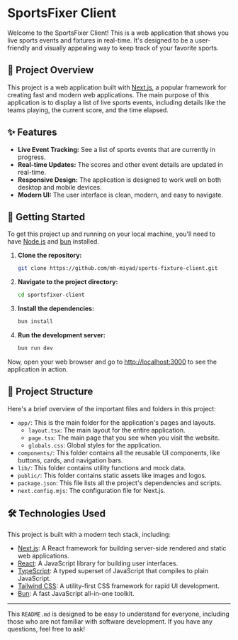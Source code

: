 # SportsFixer Client

Welcome to the SportsFixer Client! This is a web application that shows you live sports events and fixtures in real-time. It's designed to be a user-friendly and visually appealing way to keep track of your favorite sports.

## 🚀 Project Overview

This project is a web application built with [Next.js](https://nextjs.org/), a popular framework for creating fast and modern web applications. The main purpose of this application is to display a list of live sports events, including details like the teams playing, the current score, and the time elapsed.

## ✨ Features

- **Live Event Tracking:** See a list of sports events that are currently in progress.
- **Real-time Updates:** The scores and other event details are updated in real-time.
- **Responsive Design:** The application is designed to work well on both desktop and mobile devices.
- **Modern UI:** The user interface is clean, modern, and easy to navigate.

## 🏁 Getting Started

To get this project up and running on your local machine, you'll need to have [Node.js](https://nodejs.org/) and [bun](https://bun.sh/) installed.

1.  **Clone the repository:**
    ```bash
    git clone https://github.com/mh-miyad/sports-fixture-client.git
    ```
2.  **Navigate to the project directory:**
    ```bash
    cd sportsfixer-client
    ```
3.  **Install the dependencies:**
    ```bash
    bun install
    ```
4.  **Run the development server:**
    ```bash
    bun run dev
    ```

Now, open your web browser and go to [http://localhost:3000](http://localhost:3000) to see the application in action.

## 📂 Project Structure

Here's a brief overview of the important files and folders in this project:

- `app/`: This is the main folder for the application's pages and layouts.
  - `layout.tsx`: The main layout for the entire application.
  - `page.tsx`: The main page that you see when you visit the website.
  - `globals.css`: Global styles for the application.
- `components/`: This folder contains all the reusable UI components, like buttons, cards, and navigation bars.
- `lib/`: This folder contains utility functions and mock data.
- `public/`: This folder contains static assets like images and logos.
- `package.json`: This file lists all the project's dependencies and scripts.
- `next.config.mjs`: The configuration file for Next.js.

## 🛠️ Technologies Used

This project is built with a modern tech stack, including:

- [Next.js](https://nextjs.org/): A React framework for building server-side rendered and static web applications.
- [React](https://reactjs.org/): A JavaScript library for building user interfaces.
- [TypeScript](https://www.typescriptlang.org/): A typed superset of JavaScript that compiles to plain JavaScript.
- [Tailwind CSS](https://tailwindcss.com/): A utility-first CSS framework for rapid UI development.
- [Bun](https://bun.sh/): A fast JavaScript all-in-one toolkit.

---

This `README.md` is designed to be easy to understand for everyone, including those who are not familiar with software development. If you have any questions, feel free to ask!
